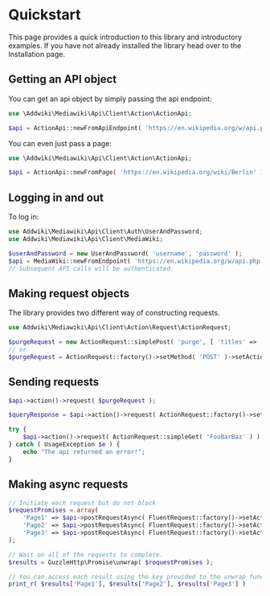 # Quickstart

This page provides a quick introduction to this library and introductory examples. If you have not already installed the library head over to the Installation page.

## Getting an API object

You can get an api object by simply passing the api endpoint:

```php
use \Addwiki\Mediawiki\Api\Client\Action\ActionApi;

$api = ActionApi::newFromApiEndpoint( 'https://en.wikipedia.org/w/api.php' );
```

You can even just pass a page:

```php
use \Addwiki\Mediawiki\Api\Client\Action\ActionApi;

$api = ActionApi::newFromPage( 'https://en.wikipedia.org/wiki/Berlin' );
```

## Logging in and out

To log in:

```php
use Addwiki\Mediawiki\Api\Client\Auth\UserAndPassword;
use Addwiki\Mediawiki\Api\Client\MediaWiki;

$userAndPassword = new UserAndPassword( 'username', 'password' );
$api = MediaWiki::newFromEndpoint( 'https://en.wikipedia.org/w/api.php', $userAndPassword );
// Subsequent API calls will be authenticated.
```

## Making request objects

The library provides two different way of constructing requests.

```php
use Addwiki\Mediawiki\Api\Client\Action\Request\ActionRequest;

$purgeRequest = new ActionRequest::simplePost( 'purge', [ 'titles' => 'Berlin' ] );
// or
$purgeRequest = ActionRequest::factory()->setMethod( 'POST' )->setAction( 'purge' )->setParam( 'titles', 'Berlin' );
```

## Sending requests

```php
$api->action()->request( $purgeRequest );

$queryResponse = $api->action()->request( ActionRequest::factory()->setMethod( 'GET' )->setAction( 'query' )->setParam( 'meta', 'siteinfo' ) );

try {
    $api->action()->request( ActionRequest::simpleGet( 'FooBarBaz' ) );
} catch ( UsageException $e ) {
    echo "The api returned an error!";
}
```

## Making async requests

```php
// Initiate each request but do not block
$requestPromises = array(
    'Page1' => $api->postRequestAsync( FluentRequest::factory()->setAction( 'purge' )->setParam( 'titles', 'Page1' ) ),
    'Page2' => $api->postRequestAsync( FluentRequest::factory()->setAction( 'purge' )->setParam( 'titles', 'Page2' ) ),
    'Page3' => $api->postRequestAsync( FluentRequest::factory()->setAction( 'purge' )->setParam( 'titles', 'Page3' ) ),
);

// Wait on all of the requests to complete.
$results = GuzzleHttp\Promise\unwrap( $requestPromises );

// You can access each result using the key provided to the unwrap function.
print_r( $results['Page1'], $results['Page2'], $results['Page3'] )
```
